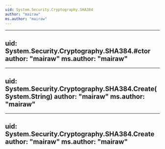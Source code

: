 ```yaml
---
uid: System.Security.Cryptography.SHA384
author: "mairaw"
ms.author: "mairaw"
---
```


---
uid: System.Security.Cryptography.SHA384.#ctor
author: "mairaw"
ms.author: "mairaw"
---

---
uid: System.Security.Cryptography.SHA384.Create(System.String)
author: "mairaw"
ms.author: "mairaw"
---

---
uid: System.Security.Cryptography.SHA384.Create
author: "mairaw"
ms.author: "mairaw"
---

